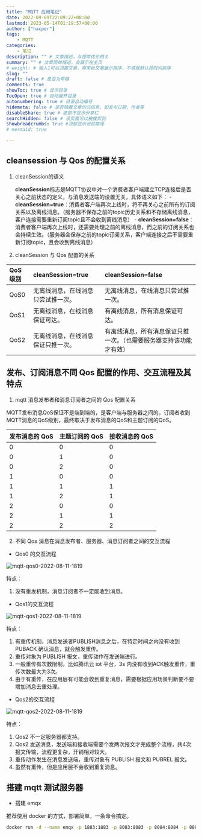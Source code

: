 ```yaml
---
title: "MQTT 应用笔记"
date: 2022-09-09T22:09:22+08:00
lastmod: 2023-05-14T01:19:57+08:00
author: ["hacper"]
tags:
    - MQTT
categories:
    - 笔记
description: "" # 文章描述，与搜索优化相关
summary: "" # 文章简单描述，会展示在主页
# weight: # 输入1可以顶置文章，用来给文章展示排序，不填就默认按时间排序
slug: ""
draft: false # 是否为草稿
comments: true
showToc: true # 显示目录
TocOpen: true # 自动展开目录
autonumbering: true # 目录自动编号
hidemeta: false # 是否隐藏文章的元信息，如发布日期、作者等
disableShare: true # 底部不显示分享栏
searchHidden: false # 该页面可以被搜索到
showbreadcrumbs: true #顶部显示当前路径
# mermaid: true

---
```


## cleansession 与 Qos 的配置关系

1. cleanSession的语义

   **cleanSession**标志是MQTT协议中对一个消费者客户端建立TCP连接后是否关心之前状态的定义，与消息发送端的设置无关。具体语义如下： - **cleanSession=true**：消费者客户端再次上线时，将不再关心之前所有的订阅关系以及离线消息。（服务器不保存之前的topic历史关系和不存储离线消息，客户连接需要重新订阅topic且不会收到离线消息） - **cleanSession=false**：消费者客户端再次上线时，还需要处理之前的离线消息，而之前的订阅关系也会持续生效。（服务器会保存之前的topic订阅关系，客户端连接之后不需要重新订阅topic，且会收到离线消息）

2. cleanSession 与 Qos 配置的关系

| QoS级别 | cleanSession=true                  | cleanSession=false                                           |
| :------ | :--------------------------------- | :----------------------------------------------------------- |
| QoS0    | 无离线消息，在线消息只尝试推一次。 | 无离线消息，在线消息只尝试推一次。                           |
| QoS1    | 无离线消息，在线消息保证可达。     | 有离线消息，所有消息保证可达。                               |
| QoS2    | 无离线消息，在线消息保证只推一次。 | 有离线消息，所有消息保证只推一次。（也需要服务器支持该功能才有效） |



## 发布、订阅消息不同 Qos 配置的作用、交互流程及其特点



1. mqtt 消息发布者和消息订阅者之间的 Qos 配置关系


MQTT发布消息QoS保证不是端到端的，是客户端与服务器之间的。订阅者收到MQTT消息的QoS级别，最终取决于发布消息的QoS和主题订阅的QoS。


| 发布消息的 QoS | 主题订阅的 QoS | 接收消息的 QoS |
| -------------- | -------------- | -------------- |
| 0              | 0              | 0              |
| 0              | 1              | 0              |
| 0              | 2              | 0              |
| 1              | 0              | 0              |
| 1              | 1              | 1              |
| 1              | 2              | 1              |
| 2              | 0              | 0              |
| 2              | 1              | 1              |
| 2              | 2              | 2              |




2. 不同 Qos 消息在消息发布者、服务器、消息订阅者之间的交互流程

   

- Qos0 的交互流程

![mqtt-qos0-2022-08-11-1819](https://cdn.staticaly.com/gh/hacperme/picx_hosting@master/20210507/mqtt-qos0-2022-08-11-1819.3pyah3ua5t00.png)

特点：

1. 没有重发机制，消息订阅者不一定能收到消息。



- Qos1的交互流程

![mqtt-qos1-2022-08-11-1819](https://cdn.staticaly.com/gh/hacperme/picx_hosting@master/20210507/mqtt-qos1-2022-08-11-1819.1qw727hrf20w.png)

特点：

1. 有重传机制，消息发送者PUBLISH消息之后，在特定时间之内没有收到 PUBACK 确认消息，就会触发重传。
2. 重传对象为 PUBLISH 报文，重传动作在发送端进行。
3. 一般重传有次数限制，比如腾讯云 iot 平台，3s 内没有收到ACK触发重传，重传次数最大为3次。
4. 由于有重传，在应用层有可能会收到重复消息，需要根据应用场景判断要不要增加消息去重处理。



- Qos2的交互流程

![mqtt-qos2-2022-08-11-1819](https://cdn.staticaly.com/gh/hacperme/picx_hosting@master/20210507/mqtt-qos2-2022-08-11-1819.72y1jwbvcd80.png)

特点：

1. Qos2 不一定服务器都支持。
2. Qos2 发送消息，发送端和接收端需要个发两次报文才完成整个流程，共4次报文传输，流程更复杂，开销相对较大。
3. 重传动作发生在消息发送端，重传对象有 PUBLISH 报文和 PUBREL 报文。
4. 虽然有重传，但是应用层不会收到重复消息。



## 搭建 mqtt 测试服务器



- 搭建 emqx 

推荐使用 docker 的方式，部署简单，一条命令搞定。

```bash
docker run -d --name emqx -p 1883:1883 -p 8083:8083 -p 8084:8084 -p 8883:8883 -p 18083:18083 emqx/emqx:latest
```

